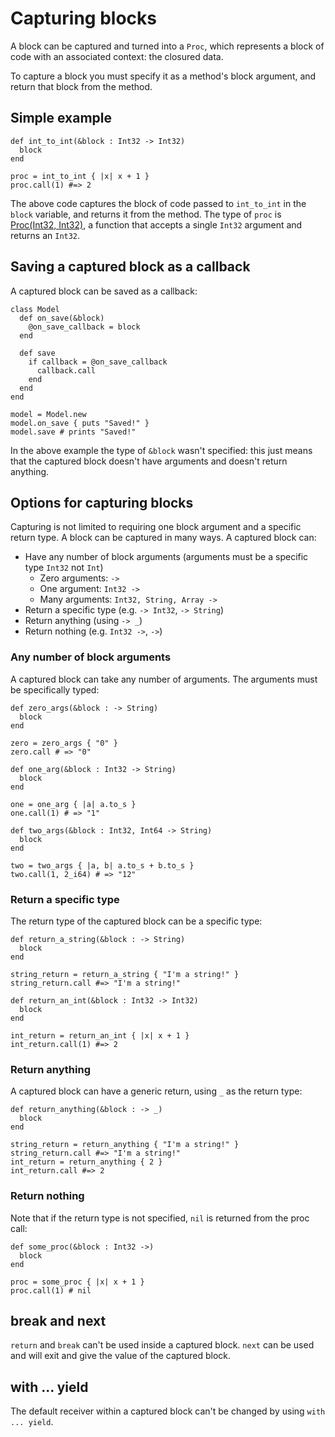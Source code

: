 # Capturing blocks

A block can be captured and turned into a `Proc`, which represents a block of code with an associated context: the closured data.

To capture a block you must specify it as a method's block argument, and return that block from the method.

## Simple example

```crystal
def int_to_int(&block : Int32 -> Int32)
  block
end

proc = int_to_int { |x| x + 1 }
proc.call(1) #=> 2
```

The above code captures the block of code passed to `int_to_int` in the `block` variable, and returns it from the method. The type of `proc` is [Proc(Int32, Int32)](http://crystal-lang.org/api/Proc.html), a function that accepts a single `Int32` argument and returns an `Int32`.

## Saving a captured block as a callback

A captured block can be saved as a callback:

```crystal
class Model
  def on_save(&block)
    @on_save_callback = block
  end

  def save
    if callback = @on_save_callback
      callback.call
    end
  end
end

model = Model.new
model.on_save { puts "Saved!" }
model.save # prints "Saved!"
```

In the above example the type of `&block` wasn't specified: this just means that the captured block doesn't have arguments and doesn't return anything.

## Options for capturing blocks

Capturing is not limited to requiring one block argument and a specific return type.
A block can be captured in many ways. A captured block can:
- Have any number of block arguments (arguments must be a specific type `Int32` not `Int`)
  - Zero arguments: `->`
  - One argument: `Int32 ->`
  - Many arguments: `Int32, String, Array ->`
- Return a specific type (e.g. `-> Int32`, `-> String`)
- Return anything (using `-> _`)
- Return nothing (e.g. `Int32 ->`, `->`)

### Any number of block arguments

A captured block can take any number of arguments. The arguments must be specifically typed:

```crystal
def zero_args(&block : -> String)
  block
end

zero = zero_args { "0" }
zero.call # => "0"

def one_arg(&block : Int32 -> String)
  block
end

one = one_arg { |a| a.to_s }
one.call(1) # => "1"

def two_args(&block : Int32, Int64 -> String)
  block
end

two = two_args { |a, b| a.to_s + b.to_s }
two.call(1, 2_i64) # => "12"
```

### Return a specific type

The return type of the captured block can be a specific type:

```crystal
def return_a_string(&block : -> String)
  block
end

string_return = return_a_string { "I'm a string!" }
string_return.call #=> "I'm a string!"

def return_an_int(&block : Int32 -> Int32)
  block
end

int_return = return_an_int { |x| x + 1 }
int_return.call(1) #=> 2
```

### Return anything

A captured block can have a generic return, using `_` as the return type:

```crystal
def return_anything(&block : -> _)
  block
end

string_return = return_anything { "I'm a string!" }
string_return.call #=> "I'm a string!"
int_return = return_anything { 2 }
int_return.call #=> 2
```

### Return nothing

Note that if the return type is not specified, `nil` is returned from the proc call:

```crystal
def some_proc(&block : Int32 ->)
  block
end

proc = some_proc { |x| x + 1 }
proc.call(1) # nil
```

## break and next

`return` and `break` can't be used inside a captured block. `next` can be used and will exit and give the value of the captured block.

## with ... yield

The default receiver within a captured block can't be changed by using `with ... yield`.

